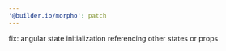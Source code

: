 ```yaml
---
'@builder.io/morpho': patch
---
```


fix: angular state initialization referencing other states or props
